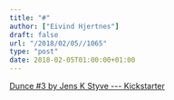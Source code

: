 ```yaml
---
title: "#"
author: ["Eivind Hjertnes"]
draft: false
url: "/2018/02/05//1065"
type: "post"
date: 2018-02-05T01:00:00+01:00
---
```


[Dunce
\#3 by Jens K Styve --- Kickstarter](https://www.kickstarter.com/projects/jensk/dunce-3/description)
